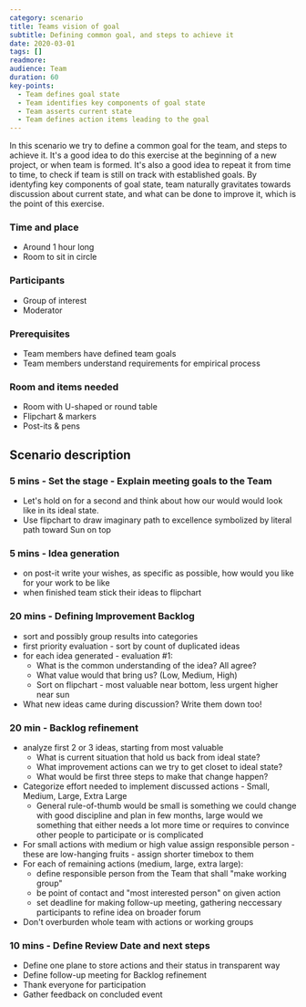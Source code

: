 ```yaml
---
category: scenario
title: Teams vision of goal
subtitle: Defining common goal, and steps to achieve it
date: 2020-03-01
tags: []
readmore: 
audience: Team
duration: 60
key-points:
  - Team defines goal state
  - Team identifies key components of goal state
  - Team asserts current state
  - Team defines action items leading to the goal
---
```


In this scenario we try to define a common goal for the team, and steps to achieve it. It's a good idea to do this exercise at the beginning of a new project, or when team is formed. It's also a good idea to repeat it from time to time, to check if team is still on track with established goals. By identyfing key components of goal state, team naturally gravitates towards discussion about current state, and what can be done to improve it, which is the point of this exercise.

### Time and place
* Around 1 hour long
* Room to sit in circle

### Participants
* Group of interest
* Moderator

### Prerequisites
* Team members have defined team goals
* Team members understand requirements for empirical process

### Room and items needed
* Room with U-shaped or round table
* Flipchart & markers
* Post-its & pens

## Scenario description

### 5 mins - Set the stage - Explain meeting goals to the Team 
  - Let's hold on for a second and think about how our would would look like in its ideal state.
  - Use flipchart to draw imaginary path to excellence symbolized by literal path toward Sun on top 
### 5 mins - Idea generation 
  - on post-it write your wishes, as specific as possible, how would you like for your work to be like 
  - when finished team stick their ideas to flipchart
### 20 mins - Defining Improvement Backlog 
  * sort and possibly group results into categories
  * first priority evaluation - sort by count of duplicated ideas
  * for each idea generated - evaluation #1:
    * What is the common understanding of the idea? All agree?
    * What value would that bring us? (Low, Medium, High)
    * Sort on flipchart - most valuable near bottom, less urgent higher near sun
  * What new ideas came during discussion? Write them down too!
### 20 min - Backlog refinement
  * analyze first 2 or 3 ideas, starting from most valuable 
    * What is current situation that hold us back from ideal state?
    * What improvement actions can we try to get closet to ideal state?
    * What would be first three steps to make that change happen? 
  * Categorize effort needed to implement discussed actions - Small, Medium, Large, Extra Large
    * General rule-of-thumb would be small is something we could change with good discipline and plan in few months, large would we something that either needs a lot more time or requires to convince other people to participate or is complicated
  * For small actions with medium or high value assign responsible person - these are low-hanging fruits - assign shorter timebox to them
  * For each of remaining actions (medium, large, extra large):
    - define responsible person from the Team that shall "make working group" 
    - be point of contact and "most interested person" on given action
    - set deadline for making follow-up meeting, gathering neccessary participants to refine idea on broader forum
  * Don't overburden whole team with actions or working groups
### 10 mins - Define Review Date and next steps
  * Define one plane to store actions and their status in transparent way
  * Define follow-up meeting for Backlog refinement
  * Thank everyone for participation
  * Gather feedback on concluded event